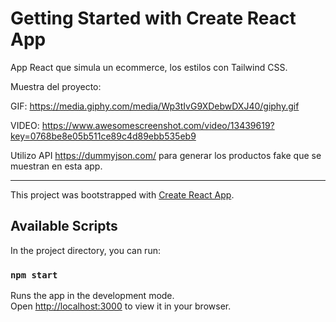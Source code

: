 # Getting Started with Create React App

App React que simula un ecommerce, los estilos con Tailwind CSS.

Muestra del proyecto:

GIF: https://media.giphy.com/media/Wp3tIvG9XDebwDXJ40/giphy.gif

VIDEO: https://www.awesomescreenshot.com/video/13439619?key=0768be8e05b511ce89c4d89ebb535eb9


Utilizo API https://dummyjson.com/ para generar los productos fake que se muestran en esta app.


--------------------

This project was bootstrapped with [Create React App](https://github.com/facebook/create-react-app).

## Available Scripts

In the project directory, you can run:

### `npm start`

Runs the app in the development mode.\
Open [http://localhost:3000](http://localhost:3000) to view it in your browser.

